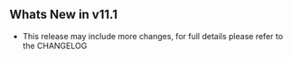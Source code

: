 Whats New in v11.1
--------------------------
- This release may include more changes, for full details please refer to the CHANGELOG

